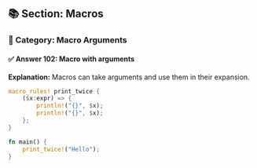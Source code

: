 ## 📚 Section: Macros  
### 🔹 Category: Macro Arguments  
#### ✅ Answer 102: Macro with arguments

**Explanation:**
Macros can take arguments and use them in their expansion.

```rust
macro_rules! print_twice {
    ($x:expr) => {
        println!("{}", $x);
        println!("{}", $x);
    };
}

fn main() {
    print_twice!("Hello");
}
```
